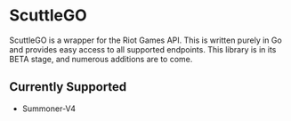 # ScuttleGO

ScuttleGO is a wrapper for the Riot Games API. This is written purely in Go and provides easy access to all 
supported endpoints. This library is in its BETA stage, and numerous additions are to come.

## Currently Supported
- Summoner-V4
